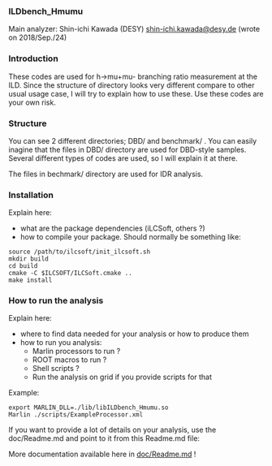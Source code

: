 ### ILDbench_Hmumu
Main analyzer: Shin-ichi Kawada (DESY)
shin-ichi.kawada@desy.de
(wrote on 2018/Sep./24)

### Introduction
These codes are used for h->mu+mu- branching ratio measurement at the ILD.
Since the structure of directory looks very different compare to other usual usage case,
I will try to explain how to use these.
Use these codes are your own risk.

### Structure
You can see 2 different directories; DBD/ and benchmark/ .
You can easily inagine that the files in DBD/ directory are used for DBD-style samples.
Several different types of codes are used, so I will explain it at there.

The files in bechmark/ directory are used for IDR analysis.






### Installation

Explain here:

- what are the package dependencies (iLCSoft, others ?)
- how to compile your package. Should normally be something like:

```shell
source /path/to/ilcsoft/init_ilcsoft.sh
mkdir build
cd build
cmake -C $ILCSOFT/ILCSoft.cmake ..
make install
```

### How to run the analysis

Explain here:

- where to find data needed for your analysis or how to produce them
- how to run you analysis: 
   - Marlin processors to run ?
   - ROOT macros to run ?
   - Shell scripts ?
   - Run the analysis on grid if you provide scripts for that

Example:

```shell
export MARLIN_DLL=./lib/libILDbench_Hmumu.so
Marlin ./scripts/ExampleProcessor.xml
```

If you want to provide a lot of details on your analysis, use the doc/Readme.md and point to it from this Readme.md file:

More documentation available here in [doc/Readme.md](doc/Readme.md) !

